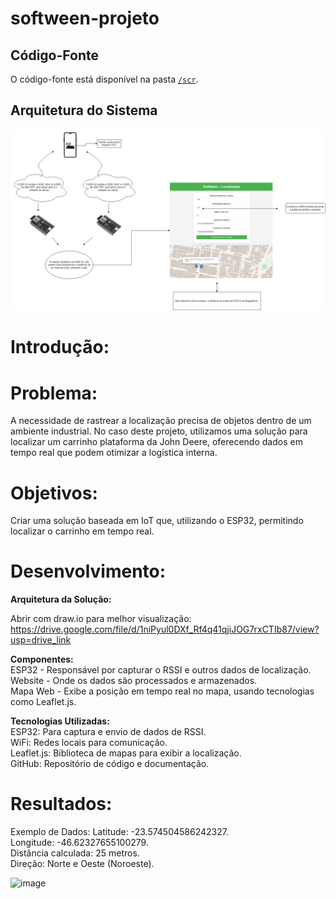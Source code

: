 # softween-projeto

## Código-Fonte

O código-fonte está disponível na pasta [`/scr`](src).

## Arquitetura do Sistema

![Arquitetura](./assets/arquiteturadosistema.drawio.png)

# Introdução:

# Problema:
A necessidade de rastrear a localização precisa de objetos dentro de um ambiente industrial. No caso deste projeto, utilizamos uma solução para localizar um carrinho plataforma da John Deere, oferecendo dados em tempo real que podem otimizar a logística interna.

# Objetivos:
Criar uma solução baseada em IoT que, utilizando o ESP32, permitindo localizar o carrinho em tempo real.

# Desenvolvimento:

**Arquitetura da Solução:**

Abrir com draw.io para melhor visualização:
https://drive.google.com/file/d/1niPyul0DXf_Rf4q41qjiJOG7rxCTIb87/view?usp=drive_link

**Componentes:**
<br/>
ESP32 - Responsável por capturar o RSSI e outros dados de localização.
<br/>
Website - Onde os dados são processados e armazenados.
<br/>
Mapa Web - Exibe a posição em tempo real no mapa, usando tecnologias como Leaflet.js.
<br/>

**Tecnologias Utilizadas:**
<br/>
ESP32: Para captura e envio de dados de RSSI.
<br/>
WiFi: Redes locais para comunicação.
<br/>
Leaflet.js: Biblioteca de mapas para exibir a localização.
<br/>
GitHub: Repositório de código e documentação.

# Resultados:

Exemplo de Dados:
Latitude: -23.574504586242327.
<br/>
Longitude: -46.62327655100279.
<br/>
Distância calculada: 25 metros.
<br/>
Direção: Norte e Oeste (Noroeste).

![image](https://github.com/user-attachments/assets/96538513-de6e-4c1b-9b53-287a2f54085f)
